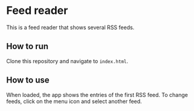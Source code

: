 # Feed reader

This is a feed reader that shows several RSS feeds.

## How to run
Clone this repository and navigate to `index.html`.

## How to use
When loaded, the app shows the entries of the first RSS feed. To change feeds, click on the menu icon and select another feed.
